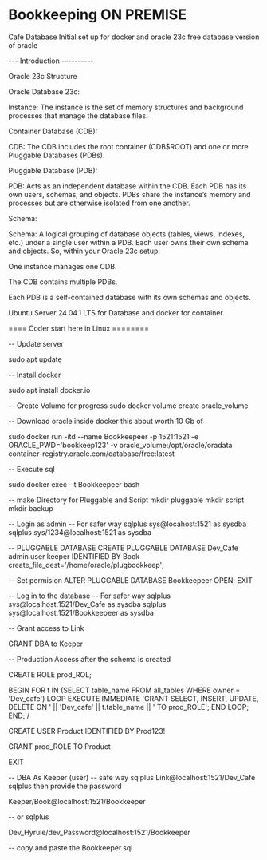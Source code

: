 # Bookkeeping ON PREMISE

Cafe Database Initial set up for docker and oracle 23c free database version of oracle

--- Introduction ----------

Oracle 23c Structure

Oracle Database 23c:

Instance: The instance is the set of memory structures and background processes that manage the database files.

Container Database (CDB):

CDB: The CDB includes the root container (CDB$ROOT) and one or more Pluggable Databases (PDBs).

Pluggable Database (PDB):

PDB: Acts as an independent database within the CDB. Each PDB has its own users, schemas, and objects. PDBs share the instance’s memory and processes but are otherwise isolated from one another.

Schema:

Schema: A logical grouping of database objects (tables, views, indexes, etc.) under a single user within a PDB. Each user owns their own schema and objects. So, within your Oracle 23c setup:

One instance manages one CDB.

The CDB contains multiple PDBs.

Each PDB is a self-contained database with its own schemas and objects.

Ubuntu Server 24.04.1 LTS for Database and docker for container.

==== Coder start here in Linux ========

-- Update server

sudo apt update

-- Install docker

sudo apt install docker.io

-- Create Volume for progress sudo docker volume create oracle_volume

-- Download oracle inside docker this about worth 10 Gb of

sudo docker run -itd --name Bookkeepeer -p 1521:1521 -e ORACLE_PWD='bookkeep123' -v oracle_volume:/opt/oracle/oradata container-registry.oracle.com/database/free:latest

-- Execute sql

sudo docker exec -it Bookkeepeer bash

-- make Directory for Pluggable and Script mkdir pluggable mkdir script mkdir backup

-- Login as admin -- For safer way sqlplus sys@locahost:1521 as sysdba sqlplus sys/1234@localhost:1521 as sysdba

-- PLUGGABLE DATABASE CREATE PLUGGABLE DATABASE Dev_Cafe admin user keeper IDENTIFIED BY Book create_file_dest='/home/oracle/plugbookkeep';

-- Set permision ALTER PLUGGABLE DATABASE Bookkeepeer OPEN; EXIT

-- Log in to the database -- For safer way sqlplus sys@localhost:1521/Dev_Cafe as sysdba sqlplus sys@localhost:1521/Bookkeepeer as sysdba

-- Grant access to Link 

GRANT DBA to Keeper

-- Production Access after the schema is created

CREATE ROLE prod_ROL;

BEGIN FOR t IN (SELECT table_name FROM all_tables WHERE owner = 'Dev_cafe') LOOP EXECUTE IMMEDIATE 'GRANT SELECT, INSERT, UPDATE, DELETE ON ' || 'Dev_cafe' || t.table_name || ' TO prod_ROLE'; END LOOP; END; /

CREATE USER Product IDENTIFIED BY Prod123!

GRANT prod_ROLE TO Product

EXIT

-- DBA As Keeper (user) 
-- safe way sqlplus Link@localhost:1521/Dev_Cafe sqlplus then provide the password

Keeper/Book@localhost:1521/Bookkeeper

-- or sqlplus 

Dev_Hyrule/dev_Password@localhost:1521/Bookkeeper

-- copy and paste the Bookkeeper.sql
